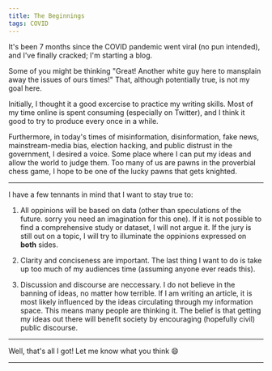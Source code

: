 ```yaml
---
title: The Beginnings
tags: COVID
---
```


It's been 7 months since the COVID pandemic went viral (no pun intended), and I've finally cracked; I'm starting a blog. 

Some of you might be thinking "Great! Another white guy here to mansplain away the issues of ours times!" That, although potentially true, is not my goal here. 

Initially, I thought it a good excercise to practice my writing skills. Most of my time online is spent consuming (especially on Twitter), and I think it good to try to produce every once in a while. 

Furthermore, in today's times of misinformation, disinformation, fake news, mainstream-media bias, election hacking, and public distrust in the government, I desired a voice. Some place where I can put my ideas and allow the world to judge them. Too many of us are pawns in the proverbial chess game, I hope to be one of the lucky pawns that gets knighted. 

---

I have a few tennants in mind that I want to stay true to: 

1. All oppinions will be based on data (other than speculations of the future. sorry you need an imagination for this one). If it is not possible to find a comprehensive study or dataset, I will not argue it. If the jury is still out on a topic, I will try to illuminate the oppinions expressed on **both** sides.

2. Clarity and conciseness are important. The last thing I want to do is take up too much of my audiences time (assuming anyone ever reads this). 

3. Discussion and discourse are neccessary. I do not believe in the banning of ideas, no matter how terrible. If I am writing an article, it is most likely influenced by the ideas circulating through my information space. This means many people are thinking it. The belief is that getting my ideas out there will benefit society by encouraging (hopefully civil) public discourse.

---

Well, that's all I got! Let me know what you think :smile:

---